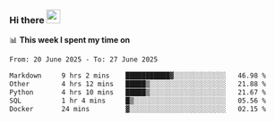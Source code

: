 ### Hi there <a href="https://www.gautamkrishnar.com/"><img src="https://media.giphy.com/media/hvRJCLFzcasrR4ia7z/giphy.gif" width="25px"></a>

📊 **This week I spent my time on**

<!--START_SECTION:waka-->

```txt
From: 20 June 2025 - To: 27 June 2025

Markdown     9 hrs 2 mins    ███████████▓░░░░░░░░░░░░░   46.98 %
Other        4 hrs 12 mins   █████▒░░░░░░░░░░░░░░░░░░░   21.88 %
Python       4 hrs 10 mins   █████▒░░░░░░░░░░░░░░░░░░░   21.67 %
SQL          1 hr 4 mins     █▒░░░░░░░░░░░░░░░░░░░░░░░   05.56 %
Docker       24 mins         ▓░░░░░░░░░░░░░░░░░░░░░░░░   02.15 %
```

<!--END_SECTION:waka-->
